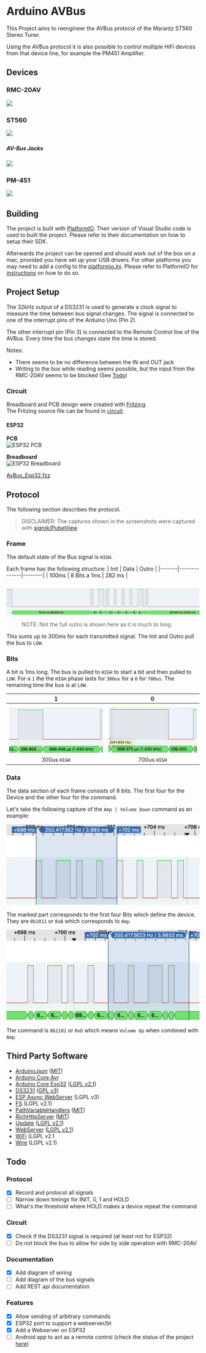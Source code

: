 # Arduino AVBus

This Project aims to reengineer the AVBus protocol of the Marantz ST560 Stereo Tuner.

Using the AVBus protocol it is also possible to control multiple HiFi devices from that device line, for example the PM451 Amplifier.

## Devices

### RMC-20AV
<img src="img/rmc-20av.jpg" width="200" />

### ST560
![](img/st560.jpg)

##### AV-Bus Jacks
<img src="img/av-bus-jacks.jpg" width="200" />

### PM-451
![](img/pm451.jpg)

## Building
The project is built with [PlatformIO](https://platformio.org/). Their version of Visual Studio code is used to built the project. Please refer to their documentation on how to setup their SDK. 

Afterwards the project can be opened and should work out of the box on a mac, provided you have set up your USB drivers. For other platforms you may need to add a config to the [platformio.ini](platformio.ini). Please refer to PlatformIO for [instructions](https://docs.platformio.org/en/latest/projectconf.html) on how to do so.

## Project Setup

The 32kHz output of a DS3231 is used to generate a clock signal to measure the time between bus signal changes. The signal is connected to one of the interrupt pins of the Arduino Uno (Pin 2).

The other interrupt pin (Pin 3) is connected to the Remote Control line of the AVBus. Every time the bus changes state the time is stored. 

Notes:
* There seems to be no difference between the IN and OUT jack
* Writing to the bus while reading seems possible, but the input from the RMC-20AV seems to be blocked (See [Todo](#Todo))

### Circuit
Breadboard and PCB design were created with [Fritzing](https://fritzing.org/).  
The Fritzing source file can be found in [circuit](circuit/).

#### ESP32
**PCB**  
![ESP32 PCB](img/pcb_esp32.png)

**Breadboard**  
![ESP32 Breadboard](img/breadboard_esp32.png)

[AvBus_Esp32.fzz](circuit/AvBus_Esp32.fzz)

## Protocol
The following section describes the protocol.

> DISCLAIMER: The captures shown in the screenshots were captured with [sigrok/PulseView](https://sigrok.org/wiki/Main_Page)

### Frame
The default state of the Bus signal is `HIGH`.

Each frame has the following structure:
| Init  | Data         | Outro  |
|-------|--------------|--------|
| 100ms | 8 Bits a 1ms | 282 ms |

![Capture of a frame](img/capture_full.png)

> NOTE: Not the full outro is shown here as it is much to long.

This sums up to 300ms for each transmitted signal.
The Init and Outro pull the bus to `LOW`.


### Bits

A bit is 1ms long. The bus is pulled to `HIGH` to start a bit and then pulled to `LOW`.
For a `1` the the `HIGH` phase lasts for `300us` for a `0` for `700us`.
The remaining time the bus is at `LOW`.

| 1 | 0 |
|:-:| :-:|
|![Capture of a 1](img/capture_one.png)|![Capture of a 0](img/capture_zero.png)|
| 300us `HIGH` | 700us `HIGH` |

### Data
The data section of each frame consists of 8 bits.
The first four for the Device and the other four for the command.


Let's take the following capture of the `Amp | Volume Down` command as an example:

![Capture of Amp Volume Down (device marked)](img/capture_device.png)

The marked part corresponds to the first four Bits which define the device. They are `0b1011` or `0xB` which corresponds to `Amp`.

![Capture of Amp Volume Down (command marked)](img/capture_command.png)


The command is `0b1101` or `0xD` which means `Volume Up` when combined with `Amp`.

## Third Party Software

* [ArduinoJson](https://github.com/bblanchon/ArduinoJson) ([MIT](https://github.com/bblanchon/ArduinoJson/blob/6.x/LICENSE.md))
* [Arduino Core Avr](https://github.com/arduino/ArduinoCore-avr)
* [Arduino Core Esp32](https://github.com/espressif/arduino-esp32) ([LGPL v2.1](https://github.com/espressif/arduino-esp32/blob/master/LICENSE.md))
* [DS3231](https://github.com/jarzebski/Arduino-DS3231) ([GPL v3](https://github.com/jarzebski/Arduino-DS3231/blob/master/LICENSE))
* [ESP Async WebServer](https://github.com/me-no-dev/ESPAsyncWebServer) (LGPL v3)
* [FS](https://github.com/espressif/arduino-esp32/blob/master/libraries/FS/src/FS.h) (LGPL v2.1)
* [PathVariableHandlers](https://github.com/sidoh/path_variable_handlers) ([MIT](https://github.com/sidoh/path_variable_handlers/blob/master/LICENSE))
* [RichHttpServer](https://github.com/sidoh/rich_http_server) ([MIT](https://github.com/sidoh/rich_http_server/blob/master/LICENSE))
* [Update](https://github.com/espressif/arduino-esp32) ([LGPL v2.1](https://github.com/espressif/arduino-esp32/blob/master/LICENSE.md))
* [WebServer]() ([LGPL v2.1](https://github.com/espressif/arduino-esp32/blob/master/LICENSE.md))
* [WiFi](http://www.arduino.cc/en/Reference/WiFi) (LGPL v2.1
* [Wire](http://arduino.cc/en/Reference/Wire) (LGPL v2.1)

## Todo
### Protocol
- [x] Record and protocol all signals
- [ ] Narrow down timings for INIT, 0, 1 and HOLD
- [ ] What's the threshold where HOLD makes a device repeat the command 

### Circuit
- [x] Check if the DS3231 signal is required (at least not for ESP32)
- [ ] Do not block the bus to allow for side by side operation with RMC-20AV

### Documentation
- [x] Add diagram of wiring
- [ ] Add diagram of the bus signals
- [ ] Add REST api documentation

### Features
- [x] Allow sending of arbitrary commands
- [x] ESP32 port to support a webserver/bt
- [x] Add a Webserver on ESP32
- [ ] Android app to act as a remote control (check the status of the project [here](https://github.com/jodoll/avbus_android/))
